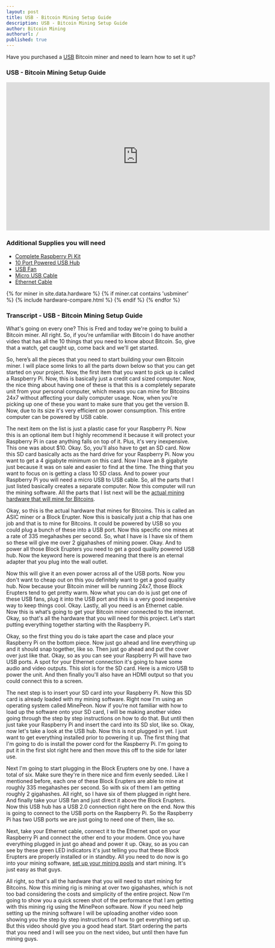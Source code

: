 ```yaml
---
layout: post
title: USB - Bitcoin Mining Setup Guide
description: USB - Bitcoin Mining Setup Guide
author: Bitcoin Mining
authorurl: /
published: true
---
```



Have you purchased a <a href="http://geni.us/gekkoscienceusb">USB</a> Bitcoin miner and need to learn how to set it up?

### USB - Bitcoin Mining Setup Guide

<iframe width="700" height="394" src="https://www.youtube.com/embed/fJSITD0sPVY" frameborder="0" allowfullscreen></iframe>

### Additional Supplies you will need

<ul><li><a href="http://geni.us/raspberrypi">Complete Raspberry Pi Kit</a></li>
<li><a href="http://geni.us/10portusbhub">10 Port Powered USB Hub</a></li>
<li><a href="http://geni.us/usbfan">USB Fan</a></li>
<li><a href="http://geni.us/usbcable">Micro USB Cable</a></li>
<li><a href="http://geni.us/ethernetcable">Ethernet Cable</a></li></ul>

<div class="hardware-comparison">
{% for miner in site.data.hardware %}
{% if miner.cat contains 'usbminer' %}
{% include hardware-compare.html %}
{% endif %}
{% endfor %}
</div>

### Transcript - USB - Bitcoin Mining Setup Guide

What's going on every one?  This is Fred and today we're going to build a Bitcoin miner.  All right.  So, if you're unfamiliar with Bitcoin I do have another video that has all the 10 things that you need to know about Bitcoin.  So, give that a watch, get caught up, come back and we'll get started.

So, here’s all the pieces that you need to start building your own Bitcoin miner.  I will place some links to all the parts down below so that you can get started on your project.  Now, the first item that you want to pick up is called a Raspberry Pi.  Now, this is basically just a credit card sized computer.  Now, the nice thing about having one of these is that this is a completely separate unit from your personal computer, which means you can mine for Bitcoins 24x7 without affecting your daily computer usage.  Now, when you're picking up one of these you want to make sure that you get the version B.  Now, due to its size it's very efficient on power consumption.  This entire computer can be powered by USB cable.

The next item on the list is just a plastic case for your Raspberry Pi.  Now this is an optional item but I highly recommend it because it will protect your Raspberry Pi in case anything falls on top of it.  Plus, it's very inexpensive.  This one was about $10.  Okay.  So, you'll also have to get an SD card.  Now this SD card basically acts as the hard drive for your Raspberry Pi.  Now you want to get a 4 gigabyte minimum on this card.  Now I have an 8 gigabyte just because it was on sale and easier to find at the time.  The thing that you want to focus on is getting a class 10 SD class.  And to power your Raspberry Pi you will need a micro USB to USB cable.  So, all the parts that I just listed basically creates a separate computer.  Now this computer will run the mining software.  All the parts that I list next will be the [actual mining hardware that will mine for Bitcoins](/bitcoin-mining-hardware/).

Okay, so this is the actual hardware that mines for Bitcoins.  This is called an ASIC miner or a Block Erupter.  Now this is basically just a chip that has one job and that is to mine for Bitcoins.  It could be powered by USB so you could plug a bunch of these into a USB port.  Now this specific one mines at a rate of 335 megahashes per second.  So, what I have is I have six of them so these will give me over 2 gigahashes of mining power.  Okay.  And to power all those Block Erupters you need to get a good quality powered USB hub.  Now the keyword here is powered meaning that there is an eternal adapter that you plug into the wall outlet.

Now this will give it an even power across all of the USB ports.  Now you don't want to cheap out on this you definitely want to get a good quality hub.  Now because your Bitcoin miner will be running 24x7, those Block Erupters tend to get pretty warm.  Now what you can do is just get one of these USB fans, plug it into the USB port and this is a very good inexpensive way to keep things cool.  Okay.  Lastly, all you need is an Ethernet cable.  Now this is what’s going to get your Bitcoin miner connected to the internet.  Okay, so that's all the hardware that you will need for this project.  Let's start putting everything together starting with the Raspberry Pi.

Okay, so the first thing you do is take apart the case and place your Raspberry Pi on the bottom piece.  Now just go ahead and line everything up and it should snap together, like so.  Then just go ahead and put the cover over just like that.  Okay, so as you can see your Raspberry Pi will have two USB ports.  A spot for your Ethernet connection it's going to have some audio and video outputs.  This slot is for the SD card.  Here is a micro USB to power the unit.  And then finally you'll also have an HDMI output so that you could connect this to a screen.

The next step is to insert your SD card into your Raspberry Pi.  Now this SD card is already loaded with my mining software.  Right now I'm using an operating system called MinePeon.  Now if you’re not familiar with how to load up the software onto your SD card, I will be making another video going through the step by step instructions on how to do that.  But until then just take your Raspberry Pi and insert the card into its SD slot, like so.  Okay, now let's take a look at the USB hub.  Now this is not plugged in yet.  I just want to get everything installed prior to powering it up.  The first thing that I'm going to do is install the power cord for the Raspberry Pi.  I'm going to put it in the first slot right here and then move this off to the side for later use.

Next I'm going to start plugging in the Block Erupters one by one.  I have a total of six.  Make sure they're in there nice and firm evenly seeded.  Like I mentioned before, each one of these Block Erupters are able to mine at roughly 335 megahashes per second.  So with six of them I am getting roughly 2 gigahashes.  All right, so I have six of them plugged in right here.  And finally take your USB fan and just direct it above the Block Erupters.  Now this USB hub has a USB 2.0 connection right here on the end.  Now this is going to connect to the USB ports on the Raspberry Pi.  So the Raspberry Pi has two USB ports we are just going to need one of them, like so.

Next, take your Ethernet cable, connect it to the Ethernet spot on your Raspberry Pi and connect the other end to your modem.  Once you have everything plugged in just go ahead and power it up.  Okay, so as you can see by these green LED indicators it's just telling you that these Block Erupters are properly installed or in standby.  All you need to do now is go into your mining software, [set up your mining pools](/bitcoin-mining-pools/) and start mining.  It's just easy as that guys.

All right, so that's all the hardware that you will need to start mining for Bitcoins.  Now this mining rig is mining at over two gigahashes, which is not too bad considering the costs and simplicity of the entire project.  Now I'm going to show you a quick screen shot of the performance that I am getting with this mining rig using the MinePeon software.  Now if you need help setting up the mining software I will be uploading another video soon showing you the step by step instructions of how to get everything set up.  But this video should give you a good head start.  Start ordering the parts that you need and I will see you on the next video, but until then have fun mining guys.
